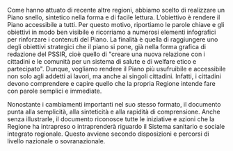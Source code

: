 Come hanno attuato di recente altre regioni, abbiamo scelto di realizzare un Piano snello, sintetico nella forma e di facile lettura. L'obiettivo è rendere il Piano accessibile a tutti. Per questo motivo, riportiamo le parole chiave e gli obiettivi in modo ben visibile e ricorriamo a numerosi elementi infografici per rinforzare i contenuti del Piano. La finalità è quella di raggiungere uno degli obiettivi strategici che il piano si pone, già nella forma grafica di redazione del PSSIR, cioè quello di "creare una nuova relazione con i cittadini e le comunità per un sistema di salute e di welfare etico e partecipato". Dunque, vogliamo rendere il Piano più usufruibile e accessibile non solo agli addetti ai lavori, ma anche ai singoli cittadini. Infatti, i cittadini devono comprendere e capire quello che la propria Regione intende fare con parole semplici e immediate.

Nonostante i cambiamenti importanti nel suo stesso formato, il documento punta alla semplicità, alla sinteticità e alla rapidità di comprensione. Anche senza illustrarle, il documento riconosce tutte le iniziative e azioni che la Regione ha intrapreso o intraprenderà riguardo il Sistema sanitario e sociale integrato regionale. Questo avviene secondo disposizioni e percorsi di livello nazionale o sovranazionale.